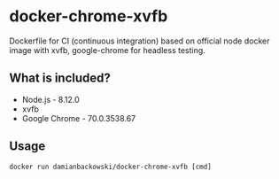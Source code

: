 # docker-chrome-xvfb

Dockerfile for CI (continuous integration) based on official node docker image with xvfb, google-chrome for headless testing.

## What is included?

* Node.js - 8.12.0
* xvfb
* Google Chrome - 70.0.3538.67

## Usage

```
docker run damianbackowski/docker-chrome-xvfb [cmd]
```
